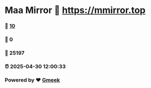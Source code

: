 # Maa Mirror :link: https://mmirror.top 
### :page_facing_up: [10](https://mmirror.top/tag.html) 
### :speech_balloon: 0 
### :hibiscus: 25197 
### :alarm_clock: 2025-04-30 12:00:33 
### Powered by :heart: [Gmeek](https://github.com/Meekdai/Gmeek)
